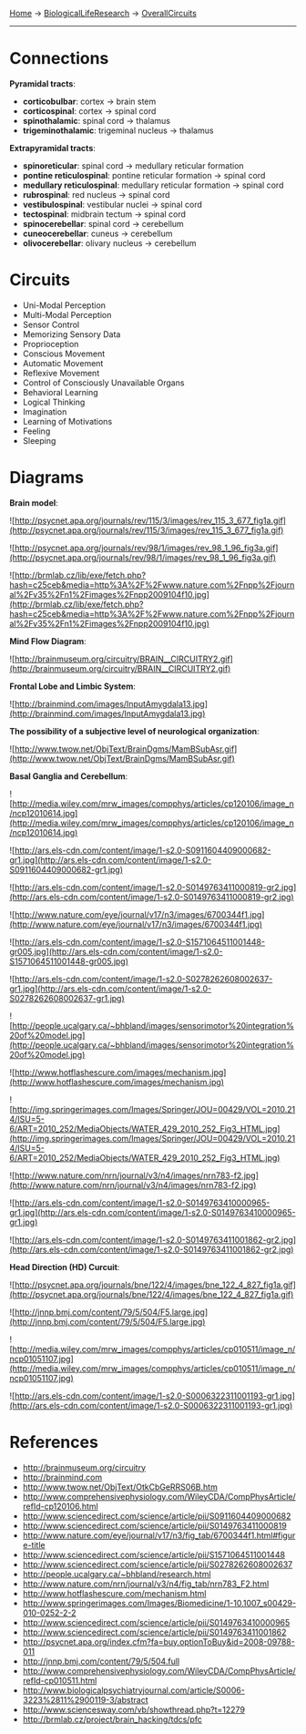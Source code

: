 [Home](Home.md) -> [BiologicalLifeResearch](BiologicalLifeResearch.md) -> [OverallCircuits](OverallCircuits.md)

---




# Connections #

**Pyramidal tracts**:
  * **corticobulbar**: cortex -> brain stem
  * **corticospinal**: cortex -> spinal cord
  * **spinothalamic**: spinal cord -> thalamus
  * **trigeminothalamic**: trigeminal nucleus -> thalamus

**Extrapyramidal tracts**:
  * **spinoreticular**: spinal cord -> medullary reticular formation
  * **pontine reticulospinal**: pontine reticular formation -> spinal cord
  * **medullary reticulospinal**: medullary reticular formation -> spinal cord
  * **rubrospinal**: red nucleus -> spinal cord
  * **vestibulospinal**: vestibular nuclei -> spinal cord
  * **tectospinal**: midbrain tectum -> spinal cord
  * **spinocerebellar**: spinal cord -> cerebellum
  * **cuneocerebellar**: cuneus -> cerebellum
  * **olivocerebellar**: olivary nucleus -> cerebellum

# Circuits #

  * Uni-Modal Perception
  * Multi-Modal Perception
  * Sensor Control
  * Memorizing Sensory Data
  * Proprioception
  * Conscious Movement
  * Automatic Movement
  * Reflexive Movement
  * Control of Consciously Unavailable Organs
  * Behavioral Learning
  * Logical Thinking
  * Imagination
  * Learning of Motivations
  * Feeling
  * Sleeping

# Diagrams #

**Brain model**:

![http://psycnet.apa.org/journals/rev/115/3/images/rev_115_3_677_fig1a.gif](http://psycnet.apa.org/journals/rev/115/3/images/rev_115_3_677_fig1a.gif)

![http://psycnet.apa.org/journals/rev/98/1/images/rev_98_1_96_fig3a.gif](http://psycnet.apa.org/journals/rev/98/1/images/rev_98_1_96_fig3a.gif)

![http://brmlab.cz/lib/exe/fetch.php?hash=c25ceb&media=http%3A%2F%2Fwww.nature.com%2Fnpp%2Fjournal%2Fv35%2Fn1%2Fimages%2Fnpp2009104f10.jpg](http://brmlab.cz/lib/exe/fetch.php?hash=c25ceb&media=http%3A%2F%2Fwww.nature.com%2Fnpp%2Fjournal%2Fv35%2Fn1%2Fimages%2Fnpp2009104f10.jpg)

**Mind Flow Diagram**:

![http://brainmuseum.org/circuitry/BRAIN__CIRCUITRY2.gif](http://brainmuseum.org/circuitry/BRAIN__CIRCUITRY2.gif)

**Frontal Lobe and Limbic System**:

![http://brainmind.com/images/InputAmygdala13.jpg](http://brainmind.com/images/InputAmygdala13.jpg)

**The possibility of a subjective level of neurological organization**:

![http://www.twow.net/ObjText/BrainDgms/MamBSubAsr.gif](http://www.twow.net/ObjText/BrainDgms/MamBSubAsr.gif)

**Basal Ganglia and Cerebellum**:

![http://media.wiley.com/mrw_images/compphys/articles/cp120106/image_n/ncp12010614.jpg](http://media.wiley.com/mrw_images/compphys/articles/cp120106/image_n/ncp12010614.jpg)

![http://ars.els-cdn.com/content/image/1-s2.0-S0911604409000682-gr1.jpg](http://ars.els-cdn.com/content/image/1-s2.0-S0911604409000682-gr1.jpg)

![http://ars.els-cdn.com/content/image/1-s2.0-S0149763411000819-gr2.jpg](http://ars.els-cdn.com/content/image/1-s2.0-S0149763411000819-gr2.jpg)

![http://www.nature.com/eye/journal/v17/n3/images/6700344f1.jpg](http://www.nature.com/eye/journal/v17/n3/images/6700344f1.jpg)

![http://ars.els-cdn.com/content/image/1-s2.0-S1571064511001448-gr005.jpg](http://ars.els-cdn.com/content/image/1-s2.0-S1571064511001448-gr005.jpg)

![http://ars.els-cdn.com/content/image/1-s2.0-S0278262608002637-gr1.jpg](http://ars.els-cdn.com/content/image/1-s2.0-S0278262608002637-gr1.jpg)

![http://people.ucalgary.ca/~bhbland/images/sensorimotor%20integration%20of%20model.jpg](http://people.ucalgary.ca/~bhbland/images/sensorimotor%20integration%20of%20model.jpg)

![http://www.hotflashescure.com/images/mechanism.jpg](http://www.hotflashescure.com/images/mechanism.jpg)

![http://img.springerimages.com/Images/Springer/JOU=00429/VOL=2010.214/ISU=5-6/ART=2010_252/MediaObjects/WATER_429_2010_252_Fig3_HTML.jpg](http://img.springerimages.com/Images/Springer/JOU=00429/VOL=2010.214/ISU=5-6/ART=2010_252/MediaObjects/WATER_429_2010_252_Fig3_HTML.jpg)

![http://www.nature.com/nrn/journal/v3/n4/images/nrn783-f2.jpg](http://www.nature.com/nrn/journal/v3/n4/images/nrn783-f2.jpg)

![http://ars.els-cdn.com/content/image/1-s2.0-S0149763410000965-gr1.jpg](http://ars.els-cdn.com/content/image/1-s2.0-S0149763410000965-gr1.jpg)

![http://ars.els-cdn.com/content/image/1-s2.0-S0149763411001862-gr2.jpg](http://ars.els-cdn.com/content/image/1-s2.0-S0149763411001862-gr2.jpg)

**Head Direction (HD) Curcuit**:

![http://psycnet.apa.org/journals/bne/122/4/images/bne_122_4_827_fig1a.gif](http://psycnet.apa.org/journals/bne/122/4/images/bne_122_4_827_fig1a.gif)

![http://jnnp.bmj.com/content/79/5/504/F5.large.jpg](http://jnnp.bmj.com/content/79/5/504/F5.large.jpg)

![http://media.wiley.com/mrw_images/compphys/articles/cp010511/image_n/ncp01051107.jpg](http://media.wiley.com/mrw_images/compphys/articles/cp010511/image_n/ncp01051107.jpg)

![http://ars.els-cdn.com/content/image/1-s2.0-S0006322311001193-gr1.jpg](http://ars.els-cdn.com/content/image/1-s2.0-S0006322311001193-gr1.jpg)

# References #

  * http://brainmuseum.org/circuitry
  * http://brainmind.com
  * http://www.twow.net/ObjText/OtkCbGeRRS06B.htm
  * http://www.comprehensivephysiology.com/WileyCDA/CompPhysArticle/refId-cp120106.html
  * http://www.sciencedirect.com/science/article/pii/S0911604409000682
  * http://www.sciencedirect.com/science/article/pii/S0149763411000819
  * http://www.nature.com/eye/journal/v17/n3/fig_tab/6700344f1.html#figure-title
  * http://www.sciencedirect.com/science/article/pii/S1571064511001448
  * http://www.sciencedirect.com/science/article/pii/S0278262608002637
  * http://people.ucalgary.ca/~bhbland/research.html
  * http://www.nature.com/nrn/journal/v3/n4/fig_tab/nrn783_F2.html
  * http://www.hotflashescure.com/mechanism.html
  * http://www.springerimages.com/Images/Biomedicine/1-10.1007_s00429-010-0252-2-2
  * http://www.sciencedirect.com/science/article/pii/S0149763410000965
  * http://www.sciencedirect.com/science/article/pii/S0149763411001862
  * http://psycnet.apa.org/index.cfm?fa=buy.optionToBuy&id=2008-09788-011
  * http://jnnp.bmj.com/content/79/5/504.full
  * http://www.comprehensivephysiology.com/WileyCDA/CompPhysArticle/refId-cp010511.html
  * http://www.biologicalpsychiatryjournal.com/article/S0006-3223%2811%2900119-3/abstract
  * http://www.sciencesway.com/vb/showthread.php?t=12279
  * http://brmlab.cz/project/brain_hacking/tdcs/pfc